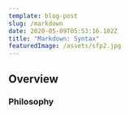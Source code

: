```yaml
---
template: blog-post
slug: /markdown
date: 2020-05-09T05:53:16.102Z
title: "Markdown: Syntax"
featuredImage: /assets/sfp2.jpg
---
```


## Overview

### Philosophy
